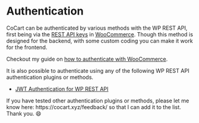 # Authentication #

CoCart can be authenticated by various methods with the WP REST API, first being via the [REST API keys](http://woocommerce.github.io/woocommerce-rest-api-docs/#rest-api-keys) in [WooCommerce](http://woocommerce.github.io/woocommerce-rest-api-docs/#authentication). Though this method is designed for the backend, with some custom coding you can make it work for the frontend.

Checkout my guide on [how to authenticate with WooCommerce](https://cocart.xyz/authenticating-with-woocommerce-heres-how-you-can-do-it/).

It is also possible to authenticate using any of the following WP REST API authentication plugins or methods.

* [JWT Authentication for WP REST API](https://wordpress.org/plugins/jwt-authentication-for-wp-rest-api/)

<aside class="notice">
    If you have tested other authentication plugins or methods, please let me know here: https://cocart.xyz/feedback/ so that I can add it to the list. Thank you. 😄
</aside>